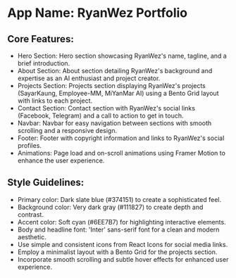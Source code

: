 # **App Name**: RyanWez Portfolio

## Core Features:

- Hero Section: Hero section showcasing RyanWez's name, tagline, and a brief introduction.
- About Section: About section detailing RyanWez's background and expertise as an AI enthusiast and project creator.
- Projects Section: Projects section displaying RyanWez's projects (SayarKaung, Employee-MM, MiYanMar AI) using a Bento Grid layout with links to each project.
- Contact Section: Contact section with RyanWez's social links (Facebook, Telegram) and a call to action to get in touch.
- Navbar: Navbar for easy navigation between sections with smooth scrolling and a responsive design.
- Footer: Footer with copyright information and links to RyanWez's social profiles.
- Animations: Page load and on-scroll animations using Framer Motion to enhance the user experience.

## Style Guidelines:

- Primary color: Dark slate blue (#374151) to create a sophisticated feel.
- Background color: Very dark gray (#111827) to create depth and contrast.
- Accent color: Soft cyan (#6EE7B7) for highlighting interactive elements.
- Body and headline font: 'Inter' sans-serif font for a clean and modern aesthetic.
- Use simple and consistent icons from React Icons for social media links.
- Employ a minimalist layout with a Bento Grid for the projects section.
- Incorporate smooth scrolling and subtle hover effects for enhanced user experience.